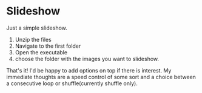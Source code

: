 # Slideshow
Just a simple slideshow.

1. Unzip the files
2. Navigate to the first folder
3. Open the executable
4. choose the folder with the images you want to slideshow. 

That's it! I'd be happy to add options on top if there is interest. My immediate thoughts are a speed control of some sort and
a choice between a consecutive loop or shuffle(currently shuffle only).
